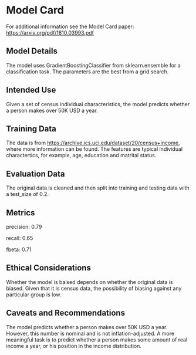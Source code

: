 # Model Card

For additional information see the Model Card paper: https://arxiv.org/pdf/1810.03993.pdf

## Model Details

The model uses GradientBoostingClassifier from sklearn.ensemble for a classification task. The parameters are the best from a grid search.

## Intended Use

Given a set of census individual characteristics, the model predicts whether a person makes over 50K USD a year.

## Training Data

The data is from https://archive.ics.uci.edu/dataset/20/census+income, where more information can be found. The features are typical individual charactertics, for example, age, education and matrital status.

## Evaluation Data

The original data is cleaned and then split into training and testing data with a test_size of 0.2.

## Metrics

precision: 0.79

recall: 0.65

fbeta: 0.71

## Ethical Considerations

Whether the model is baised depends on whether the original data is biased. Given that it is census data, the possibility of biasing against any particular group is low.

## Caveats and Recommendations

The model predicts whether a person makes over 50K USD a year. However, this number is nominal and is not inflation-adjusted. A more meaningful task is to predict whether a person makes some amount of real income a year, or his position in the income distribution.
